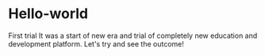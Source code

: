 # Hello-world
First trial
It was a start of new era and trial of completely new education and development platform.
Let's try and see the outcome!

